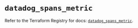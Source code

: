 # `datadog_spans_metric`

Refer to the Terraform Registry for docs: [`datadog_spans_metric`](https://registry.terraform.io/providers/datadog/datadog/3.52.1/docs/resources/spans_metric).
